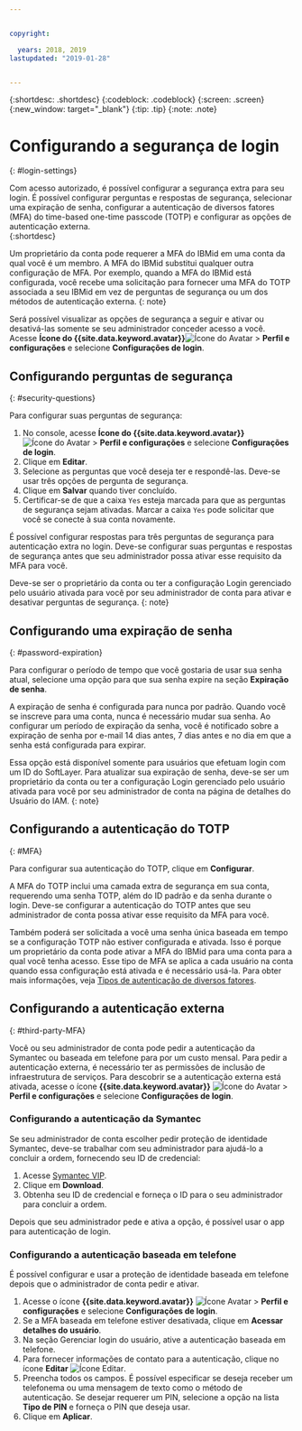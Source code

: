 ```yaml
---


copyright:

  years: 2018, 2019
lastupdated: "2019-01-28"


---
```


{:shortdesc: .shortdesc}
{:codeblock: .codeblock}
{:screen: .screen}
{:new_window: target="_blank"}
{:tip: .tip}
{:note: .note}


# Configurando a segurança de login
{: #login-settings}

Com acesso autorizado, é possível configurar a segurança extra para seu login. É possível configurar perguntas e respostas de segurança, selecionar uma expiração de senha, configurar a autenticação de diversos fatores (MFA) do time-based one-time passcode (TOTP) e configurar as opções de autenticação externa.  
{:shortdesc}

Um proprietário da conta pode requerer a MFA do IBMid em uma conta da qual você é um membro. A MFA do IBMid substitui qualquer outra configuração de MFA. Por exemplo, quando a MFA do IBMid está configurada, você recebe uma solicitação para fornecer uma MFA do TOTP associada a seu IBMid em vez de perguntas de segurança ou um dos métodos de autenticação externa.
{: note}

Será possível visualizar as opções de segurança a seguir e ativar ou desativá-las somente se seu administrador conceder acesso a você. Acesse **Ícone do {{site.data.keyword.avatar}}**![Ícone do Avatar](../icons/i-avatar-icon.svg) > **Perfil e configurações** e selecione **Configurações de login**.

## Configurando perguntas de segurança
{: #security-questions}

Para configurar suas perguntas de segurança:
1. No console, acesse **Ícone do {{site.data.keyword.avatar}}**![Ícone do Avatar](../icons/i-avatar-icon.svg) > **Perfil e configurações** e selecione **Configurações de login**.
2. Clique em **Editar**.
3. Selecione as perguntas que você deseja ter e respondê-las. Deve-se usar três opções de pergunta de segurança.
4. Clique em **Salvar** quando tiver concluído.  
5. Certificar-se de que a caixa `Yes` esteja marcada para que as perguntas de segurança sejam ativadas. Marcar a caixa `Yes` pode solicitar que você se conecte à sua conta novamente.  

É possível configurar respostas para três perguntas de segurança para autenticação extra no login. Deve-se configurar suas perguntas e respostas de segurança antes que seu administrador possa ativar esse requisito da MFA para você.

Deve-se ser o proprietário da conta ou ter a configuração Login gerenciado pelo usuário ativada para você por seu administrador de conta para ativar e desativar perguntas de segurança.
{: note}

## Configurando uma expiração de senha
{: #password-expiration}

Para configurar o período de tempo que você gostaria de usar sua senha atual, selecione uma opção para que sua senha expire na seção **Expiração de senha**.

A expiração de senha é configurada para nunca por padrão. Quando você se inscreve para uma conta, nunca é necessário mudar sua senha. Ao configurar um período de expiração da senha, você é notificado sobre a expiração de senha por e-mail 14 dias antes, 7 dias antes e no dia em que a senha está configurada para expirar.

Essa opção está disponível somente para usuários que efetuam login com um ID do SoftLayer. Para atualizar sua expiração de senha, deve-se ser um proprietário da conta ou ter a configuração Login gerenciado pelo usuário ativada para você por seu administrador de conta na página de detalhes do Usuário do IAM.
{: note}

## Configurando a autenticação do TOTP
{: #MFA}

Para configurar sua autenticação do TOTP, clique em **Configurar**.

A MFA do TOTP inclui uma camada extra de segurança em sua conta, requerendo uma senha TOTP, além do ID padrão e da senha durante o login. Deve-se configurar a autenticação do TOTP antes que seu administrador de conta possa ativar esse requisito da MFA para você.

Também poderá ser solicitada a você uma senha única baseada em tempo se a configuração TOTP não estiver configurada e ativada. Isso é porque um proprietário da conta pode ativar a MFA do IBMid para uma conta para a qual você tenha acesso. Esse tipo de MFA se aplica a cada usuário na conta quando essa configuração está ativada e é necessário usá-la. Para obter mais informações, veja [Tipos de autenticação de diversos fatores](/docs/iam?topic=iam-types).


## Configurando a autenticação externa
{: #third-party-MFA}

Você ou seu administrador de conta pode pedir a autenticação da Symantec ou baseada em telefone para por um custo mensal. Para pedir a autenticação externa, é necessário ter as permissões de inclusão de infraestrutura de serviços. Para descobrir se a autenticação externa está ativada, acesse o ícone **{{site.data.keyword.avatar}}** ![Ícone do Avatar](../icons/i-avatar-icon.svg) > **Perfil e configurações** e selecione **Configurações de login**.

### Configurando a autenticação da Symantec

Se seu administrador de conta escolher pedir proteção de identidade Symantec, deve-se trabalhar com seu administrador para ajudá-lo a concluir a ordem, fornecendo seu ID de credencial:

1. Acesse [Symantec VIP](https://vip.symantec.com/).
2. Clique em **Download**.
3. Obtenha seu ID de credencial e forneça o ID para o seu administrador para concluir a ordem.

Depois que seu administrador pede e ativa a opção, é possível usar o app para autenticação de login.

### Configurando a autenticação baseada em telefone

É possível configurar e usar a proteção de identidade baseada em telefone depois que o administrador de conta pedir e ativar.

1. Acesse o ícone **{{site.data.keyword.avatar}}** ![Ícone Avatar](../icons/i-avatar-icon.svg) > **Perfil e configurações** e selecione **Configurações de login**.
2. Se a MFA baseada em telefone estiver desativada, clique em **Acessar detalhes do usuário**.
3. Na seção Gerenciar login do usuário, ative a autenticação baseada em telefone.
4. Para fornecer informações de contato para a autenticação, clique no ícone **Editar** ![Ícone Editar](../icons/edit-tagging.svg).
5. Preencha todos os campos. É possível especificar se deseja receber um telefonema ou uma mensagem de texto como o método de autenticação. Se desejar requerer um PIN, selecione a opção na lista **Tipo de PIN** e forneça o PIN que deseja usar.  
6. Clique em **Aplicar**.
